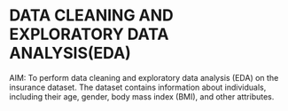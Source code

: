 <h1> DATA CLEANING AND EXPLORATORY DATA ANALYSIS(EDA) </h1>

AIM: To perform data cleaning and exploratory data analysis (EDA) on the insurance dataset. The dataset contains information about individuals, including their age, gender, body mass index (BMI), and other attributes.
